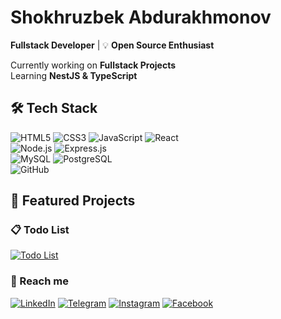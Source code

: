  #  **Shokhruzbek Abdurakhmonov**  

**Fullstack Developer** | 💡 **Open Source Enthusiast**  

Currently working on **Fullstack Projects**  
Learning **NestJS & TypeScript**  

## 🛠 Tech Stack  

![HTML5](https://img.shields.io/badge/HTML5-%23E34F26.svg?style=for-the-badge&logo=html5&logoColor=white)
![CSS3](https://img.shields.io/badge/CSS3-%231572B6.svg?style=for-the-badge&logo=css3&logoColor=white)
![JavaScript](https://img.shields.io/badge/JavaScript-%23F7DF1E.svg?style=for-the-badge&logo=javascript&logoColor=black)
![React](https://img.shields.io/badge/React-%2361DAFB.svg?style=for-the-badge&logo=react&logoColor=white)   
![Node.js](https://img.shields.io/badge/Node.js-%2343853D.svg?style=for-the-badge&logo=node.js&logoColor=white) 
![Express.js](https://img.shields.io/badge/Express.js-%23000000.svg?style=for-the-badge&logo=express&logoColor=white)   
![MySQL](https://img.shields.io/badge/MySQL-%2300f.svg?style=for-the-badge&logo=mysql&logoColor=white)
![PostgreSQL](https://img.shields.io/badge/PostgreSQL-%23316192.svg?style=for-the-badge&logo=postgresql&logoColor=white)  
![GitHub](https://img.shields.io/badge/GitHub-%23121011.svg?style=for-the-badge&logo=github&logoColor=white)

## 📂 Featured Projects

### 📋 Todo List   
[![Todo List](https://img.shields.io/badge/Live%20Demo-%E2%86%92-blue?style=social&logo=google)](https://todo-list-sandy-delta-63.vercel.app/)

### 🔗 Reach me




[![LinkedIn](https://img.shields.io/badge/LinkedIn-%230077B5?style=for-the-badge&logo=linkedin&logoColor=white)](https://www.linkedin.com/in/ashokhruzbek)
[![Telegram](https://img.shields.io/badge/Telegram-%230088cc?style=for-the-badge&logo=telegram&logoColor=white)](https://t.me/ashokhruzbek)
[![Instagram](https://img.shields.io/badge/Instagram-%23E4405F?style=for-the-badge&logo=instagram&logoColor=white)](https://www.instagram.com/a.shokhruzbek)
[![Facebook](https://img.shields.io/badge/Facebook-%23407B93?style=for-the-badge&logo=facebook&logoColor=white)](https://www.facebook.com/a.shokhruzbek)
